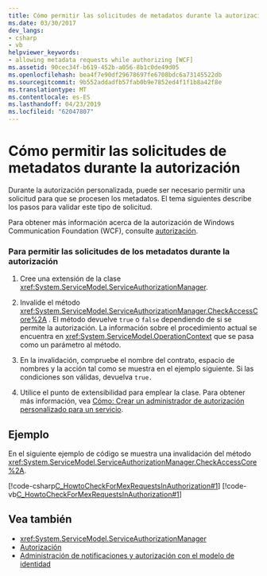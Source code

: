 ```yaml
---
title: Cómo permitir las solicitudes de metadatos durante la autorización
ms.date: 03/30/2017
dev_langs:
- csharp
- vb
helpviewer_keywords:
- allowing metadata requests while authorizing [WCF]
ms.assetid: 90cec34f-b619-452b-a056-8b1c0de49d05
ms.openlocfilehash: bea4f7e90df29678697fe6708bdc6a73145522db
ms.sourcegitcommit: 9b552addadfb57fab0b9e7852ed4f1f1b8a42f8e
ms.translationtype: MT
ms.contentlocale: es-ES
ms.lasthandoff: 04/23/2019
ms.locfileid: "62047807"
---
```

# <a name="how-to-allow-metadata-requests-while-authorizing"></a>Cómo permitir las solicitudes de metadatos durante la autorización
Durante la autorización personalizada, puede ser necesario permitir una solicitud para que se procesen los metadatos. El tema siguientes describe los pasos para validar este tipo de solicitud.  
  
 Para obtener más información acerca de la autorización de Windows Communication Foundation (WCF), consulte [autorización](../../../../docs/framework/wcf/feature-details/authorization-in-wcf.md).  
  
### <a name="to-allow-metadata-requests-during-authorization"></a>Para permitir las solicitudes de los metadatos durante la autorización  
  
1. Cree una extensión de la clase <xref:System.ServiceModel.ServiceAuthorizationManager>.  
  
2. Invalide el método <xref:System.ServiceModel.ServiceAuthorizationManager.CheckAccessCore%2A> . El método devuelve `true` o `false` dependiendo de si se permite la autorización. La información sobre el procedimiento actual se encuentra en <xref:System.ServiceModel.OperationContext> que se pasa como un parámetro al método.  
  
3. En la invalidación, compruebe el nombre del contrato, espacio de nombres y la acción tal como se muestra en el ejemplo siguiente. Si las condiciones son válidas, devuelva `true.`  
  
4. Utilice el punto de extensibilidad para emplear la clase. Para obtener más información, vea [Cómo: Crear un administrador de autorización personalizado para un servicio](../../../../docs/framework/wcf/extending/how-to-create-a-custom-authorization-manager-for-a-service.md).  
  
## <a name="example"></a>Ejemplo  
 En el siguiente ejemplo de código se muestra una invalidación del método <xref:System.ServiceModel.ServiceAuthorizationManager.CheckAccessCore%2A>.  
  
 [!code-csharp[C_HowtoCheckForMexRequestsInAuthorization#1](../../../../samples/snippets/csharp/VS_Snippets_CFX/c_howtocheckformexrequestsinauthorization/cs/source.cs#1)]
 [!code-vb[C_HowtoCheckForMexRequestsInAuthorization#1](../../../../samples/snippets/visualbasic/VS_Snippets_CFX/c_howtocheckformexrequestsinauthorization/vb/source.vb#1)]  
  
## <a name="see-also"></a>Vea también

- <xref:System.ServiceModel.ServiceAuthorizationManager>
- [Autorización](../../../../docs/framework/wcf/feature-details/authorization-in-wcf.md)
- [Administración de notificaciones y autorización con el modelo de identidad](../../../../docs/framework/wcf/feature-details/managing-claims-and-authorization-with-the-identity-model.md)
